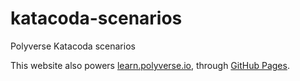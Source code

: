 # katacoda-scenarios

Polyverse Katacoda scenarios

This website also powers [learn.polyverse.io](https://learn.polyverse.io),
through [GitHub Pages](https://pages.github.com).
